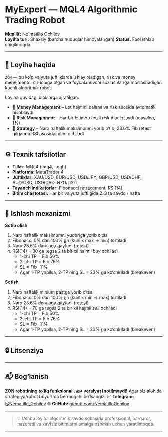# MyExpert — MQL4 Algorithmic Trading Robot

**Muallif:** Ne'matillo Ochilov  
**Loyiha turi:** Shaxsiy (barcha huquqlar himoyalangan)
**Status:** Faol ishlab chiqilmoqda

---

## 🧠 Loyiha haqida

`ZON` — bu ko‘p valyuta juftliklarda ishlay oladigan, risk va money menejmentni o‘z ichiga olgan va foydalanuvchi sozlashlariga moslashadigan kuchli algoritmik robot.

Loyiha quyidagi bloklarga ajratilgan:

- 🔹 **Money Management** – Lot hajmini balans va risk asosida avtomatik hisoblaydi
- 🔹 **Risk Management** – Har bir bitimda foizli riskni belgilaydi (masalan, 1%)
- 🔹 **Strategy** – Narx haftalik maksimumni yorib o‘tib, 23.6% Fib retest qilganda RSI asosida bitim ochiladi

---

## ⚙️ Texnik tafsilotlar

- **Tillar:** MQL4 (.mq4, .mqh)
- **Platforma:** MetaTrader 4
- **Juftliklar:** XAU/USD, EUR/USD, USD/JPY, GBP/USD, USD/CHF, AUD/USD, USD/CAD, NZD/USD
- **Tayanch indikatorlar:** Fibonacci retracement, RSI(14)
- **Bitim chastotasi:** Har bir valyuta juftligida 2-3 ta savdo / hafta

---

## 📌 Ishlash mexanizmi
**Sotib olish**
1. Narx haftalik maksimumni yuqoriga yorib o‘tsa
2. Fibonacci 0% dan 100% ga (kunlik max → min) tortiladi
3. Narx 23.6% darajaga qaytadi (retest)
4. RSI(14) = 30 ga tegsa 2 ta bir xil hajmli *buy* ochiladi
    - 1-chi TP = Fib 50%
    - 2-chi TP = Fib 76%
    - SL = Fib -11%
    - Agar 1-TP yopilsa, 2-TP’ning SL = 23% ga ko‘chiriladi (breakeven)
  
**Sotish**
1. Narx haftalik minium pastga yorib o‘tsa
2. Fibonacci 0% dan 100% ga (kunlik min → max) tortiladi
3. Narx 23.6% darajaga qaytadi (retest)
4. RSI(14) = 70 ga tegsa 2 ta bir xil hajmli *sell* ochiladi
    - 1-chi TP = Fib 50%
    - 2-chi TP = Fib 76%
    - SL = Fib -11%
    - Agar 1-TP yopilsa, 2-TP’ning SL = 23% ga ko‘chiriladi (breakeven)

---

## 🔒 Litsenziya

---

## 📬 Bog‘lanish
**ZON robotining to‘liq funksional `.ex4` versiyasi sotilmaydi!**
Agar siz alohida strategiya/robot buyurtma bermoqchi bo‘lsangiz:
📈 **Telegram:** [@Nematillo_Ochilov](https://t.me/Nematillo_Ochilov)
🌐 **GitHub:** [github.com/NematilloOchilov](https://github.com/NematilloOchilov)

---

> 💡 Ushbu loyiha algoritmik savdo sohasida professional, barqaror, nazoratli va xavfsiz bitimlarni amalga oshirish uchun yaratilmoqda.
****

